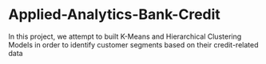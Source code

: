 # Applied-Analytics-Bank-Credit
In this project, we attempt to built K-Means and Hierarchical Clustering Models in order to identify customer segments based on their credit-related data
